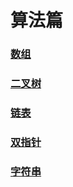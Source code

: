 # 算法篇

### [数组](./index.md)

### [二叉树](./binaryTree/)

### [链表](./linkList/)

### [双指针](./twoPointer/)

### [字符串](./string/)
